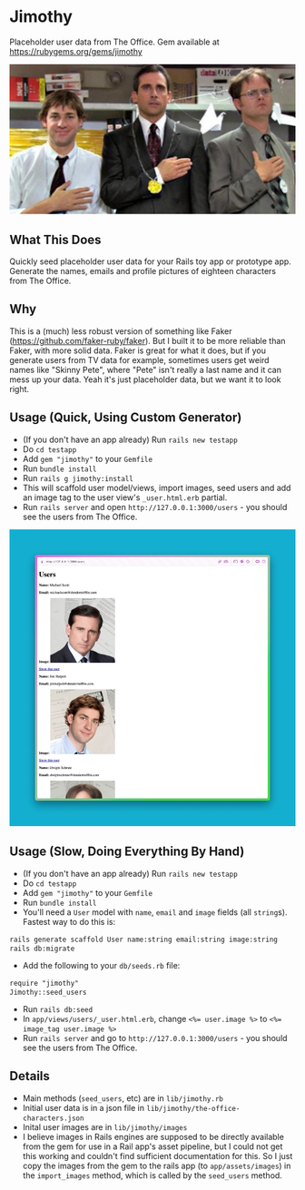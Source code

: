 # Jimothy
Placeholder user data from The Office.
Gem available at https://rubygems.org/gems/jimothy

![The office characters](https://github.com/mark-mcdermott/jimothy/blob/main/lib/jimothy/images/flonkerton.jpg)

## What This Does

Quickly seed placeholder user data for your Rails toy app or prototype app. Generate the names, emails and profile pictures of eighteen characters from The Office.

## Why

This is a (much) less robust version of something like Faker (https://github.com/faker-ruby/faker). But I built it to be more reliable than Faker, with more solid data. Faker is great for what it does, but if you generate users from TV data for example, sometimes users get weird names like "Skinny Pete", where "Pete" isn't really a last name and it can mess up your data. Yeah it's just placeholder data, but we want it to look right.

## Usage (Quick, Using Custom Generator)
- (If you don't have an app already) Run `rails new testapp`
- Do `cd testapp`
- Add `gem "jimothy"` to your `Gemfile`
- Run `bundle install`
- Run `rails g jimothy:install`
- This will scaffold user model/views, import images, seed users and add an image tag to the user view's `_user.html.erb` partial.
- Run `rails server` and open `http://127.0.0.1:3000/users` - you should see the users from The Office.

![Jimothy screenshot](https://github.com/mark-mcdermott/jimothy/blob/main/lib/jimothy/images/screenshot.jpg)

## Usage (Slow, Doing Everything By Hand)
- (If you don't have an app already) Run `rails new testapp`
- Do `cd testapp`
- Add `gem "jimothy"` to your `Gemfile`
- Run `bundle install`
- You'll need a `User` model with `name`, `email` and `image` fields (all `string`s). Fastest way to do this is:
```
rails generate scaffold User name:string email:string image:string
rails db:migrate
```
- Add the following to your `db/seeds.rb` file:
```
require "jimothy"
Jimothy::seed_users
```
- Run `rails db:seed`
- In `app/views/users/_user.html.erb`, change `<%= user.image %>` to `<%= image_tag user.image %>`
- Run `rails server` and go to `http://127.0.0.1:3000/users` - you should see the users from The Office.

## Details
- Main methods (`seed_users`, etc) are in `lib/jimothy.rb`
- Initial user data is in a json file in `lib/jimothy/the-office-characters.json`
- Inital user images are in `lib/jimothy/images`
- I believe images in Rails engines are supposed to be directly available from the gem for use in a Rail app's asset pipeline, but I could not get this working and couldn't find sufficient documentation for this. So I just copy the images from the gem to the rails app (to `app/assets/images`) in the `import_images` method, which is called by the `seed_users` method.

